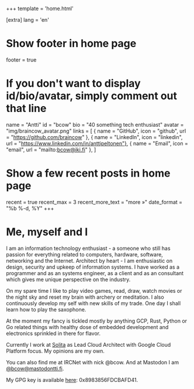 +++
template = 'home.html'

[extra]
lang = 'en'

# Show footer in home page
footer = true

# If you don't want to display id/bio/avatar, simply comment out that line
name = "Antti"
id = "bcow"
bio = "40 something tech enthusiast"
avatar = "img/braincow_avatar.png"
links = [
    { name = "GitHub", icon = "github", url = "https://github.com/braincow" },
    { name = "LinkedIn", icon = "linkedin", url = "https://www.linkedin.com/in/anttipeltonen"},
    { name = "Email", icon = "email", url = "mailto:bcow@iki.fi" },
]

# Show a few recent posts in home page
recent = true
recent_max = 3
recent_more_text = "more »"
date_format = "%b %-d, %Y"
+++

# Me, myself and I

I am an information technology enthusiast - a someone who still has passion for everything related to computers, hardware, software, networking and the Internet. Architect by heart - I am enthusiastic on design, security and upkeep of information systems. I have worked as a programmer and as an systems engineer, as a client and as an consultant which gives me unique perspective on the industry.

On my spare time I like to play video games, read, draw, watch movies or the night sky and reset my brain with archery or meditation. I also continuously develop my self with new skills of my trade. One day I shall learn how to play the saxophone.

At the moment my fancy is tickled mostly by anything GCP, Rust, Python or Go related things with healthy dose of embedded development and electronics sprinkled in there for flavor.

Currently I work at [Solita](https://www.solita.fi) as Lead Cloud Architect with Google Cloud Platform focus. My opinions are my own.

You can also find me at IRCNet with nick @bcow. And at Mastodon I am <a rel="me" href="https://mastodontti.fi/@bcow">@bcow@mastodontti.fi</a>.

My GPG key is available [here](0x8983856FDCBAFD41.pub): 0x8983856FDCBAFD41.
